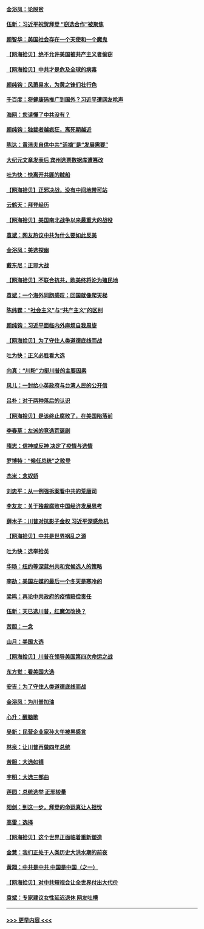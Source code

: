 #### [金浴凤：论脱贫](../pages/nsc993/n12576386.md?t=11262003) 
#### [伍新：习近平祝贺拜登 “窃选合作”被聚焦](../pages/nsc993/n12576358.md?t=11262003) 
#### [颜智华：美国社会存在一个天使和一个魔鬼](../pages/nsc993/n12574299.md?t=11262003) 
#### [【网海拾贝】绝不允许美国被共产主义者偷窃](../pages/nsc993/n12573396.md?t=11262003) 
#### [【网海拾贝】中共才是危及全球的病毒](../pages/nsc993/n12571204.md?t=11262003) 
#### [颜纯钩：风萧易水，为黄之锋们壮行色](../pages/nsc993/n12571487.md?t=11262003) 
#### [千百度：将健康码推广到国外？习近平遭网友呛声](../pages/nsc993/n12570808.md?t=11262003) 
#### [海网：您读懂了中共没有？](../pages/nsc993/n12570487.md?t=11262003) 
#### [颜纯钩：独裁者越疯狂，离死期越近](../pages/nsc993/n12569055.md?t=11262003) 
#### [陈达：黄洁夫自供中共“活摘”是“发展需要”](../pages/nsc993/n12568541.md?t=11262003) 
#### [大纪元文章发表后 宾州选票数据库遭篡改](../pages/nsc993/n12568105.md?t=11262003) 
#### [吐为快：快离开共匪的贼船](../pages/nsc993/n12568462.md?t=11262003) 
#### [【网海拾贝】正邪决战，没有中间地带可站](../pages/nsc993/n12568439.md?t=11262003) 
#### [云鹤天：拜登经历](../pages/nsc993/n12567294.md?t=11262003) 
#### [【网海拾贝】美国南北战争以来最重大的战役](../pages/nsc993/n12567247.md?t=11262003) 
#### [袁斌：网友热议中共为什么要如此反美](../pages/nsc993/n12567162.md?t=11262003) 
#### [金浴凤：美选探幽](../pages/nsc993/n12567147.md?t=11262003) 
#### [戴东尼：正邪大战](../pages/nsc993/n12567033.md?t=11262003) 
#### [【网海拾贝】不联合抗共，欧美终将沦为殖民地](../pages/nsc993/n12565068.md?t=11262003) 
#### [袁斌：一个海外同胞感叹：回国就像爬天梯](../pages/nsc993/n12564986.md?t=11262003) 
#### [陈纬霆：“社会主义”与“共产主义”的区别](../pages/nsc993/n12562417.md?t=11262003) 
#### [颜纯钩：习近平面临内外麻烦自我周旋](../pages/nsc993/n12563356.md?t=11262003) 
#### [【网海拾贝】为了守住人类道德底线而战](../pages/nsc993/n12562542.md?t=11262003) 
#### [吐为快：正义必胜看大选](../pages/nsc993/n12561967.md?t=11262003) 
#### [向真：“川粉”力挺川普的主要因素](../pages/nsc993/n12560774.md?t=11262003) 
#### [风儿：一封给小英政府与台湾人民的公开信](../pages/nsc993/n12560581.md?t=11262003) 
#### [吕朴：对于两种落后的认识](../pages/nsc993/n12560492.md?t=11262003) 
#### [【网海拾贝】是该终止腐败了，在美国陷落前](../pages/nsc993/n12559936.md?t=11262003) 
#### [李春草：左派的竞选荒诞剧](../pages/nsc993/n12558380.md?t=11262003) 
#### [隋志：信神或反神 决定了疫情与选情](../pages/nsc993/n12558255.md?t=11262003) 
#### [罗博特：“候任总统”之败登](../pages/nsc993/n12558189.md?t=11262003) 
#### [杰米：念奴娇](../pages/nsc993/n12558174.md?t=11262003) 
#### [刘忠平：从一例强拆案看中共的荒唐司](../pages/nsc993/n12558036.md?t=11262003) 
#### [李友友：关于独裁腐败中国经济发展思考](../pages/nsc993/n12558004.md?t=11262003) 
#### [薛木子：川普对抗影子金权 习近平深感危机](../pages/nsc993/n12557342.md?t=11262003) 
#### [【网海拾贝】中共是世界祸乱之源](../pages/nsc993/n12555353.md?t=11262003) 
#### [吐为快：选举拾英](../pages/nsc993/n12555041.md?t=11262003) 
#### [华旸：纽约等深蓝州共和党候选人的策略](../pages/nsc993/n12554309.md?t=11262003) 
#### [李劼：美国左媒的最后一个冬天是寒冷的](../pages/nsc993/n12552947.md?t=11262003) 
#### [梁鸣：再论中共政府的疫情赔偿责任](../pages/nsc993/n12553012.md?t=11262003) 
#### [伍新：天已选川普，红魔怎改换？](../pages/nsc993/n12552970.md?t=11262003) 
#### [苦胆：一念](../pages/nsc993/n12552957.md?t=11262003) 
#### [山月：美国大选](../pages/nsc993/n12552446.md?t=11262003) 
#### [【网海拾贝】川普在领导美国第四次命运之战](../pages/nsc993/n12551973.md?t=11262003) 
#### [东方觉：看美国大选](../pages/nsc993/n12551647.md?t=11262003) 
#### [安吉：为了守住人类道德底线而战](../pages/nsc993/n12551111.md?t=11262003) 
#### [金浴凤：为川普加油](../pages/nsc993/n12551085.md?t=11262003) 
#### [心升：醒脑歌](../pages/nsc993/n12550984.md?t=11262003) 
#### [吴新：民营企业家孙大午被黑感言](../pages/nsc993/n12550656.md?t=11262003) 
#### [林泉：让川普再做四年总统](../pages/nsc993/n12550640.md?t=11262003) 
#### [苦胆：大选如镜](../pages/nsc993/n12550630.md?t=11262003) 
#### [宇明：大选三部曲](../pages/nsc993/n12550603.md?t=11262003) 
#### [莲园：总统选举 正邪较量](../pages/nsc993/n12550594.md?t=11262003) 
#### [阳剑：到这一步，拜登的命运真让人担忧](../pages/nsc993/n12549093.md?t=11262003) 
#### [高雷：选择](../pages/nsc993/n12549087.md?t=11262003) 
#### [【网海拾贝】这个世界正面临着重新塑造](../pages/nsc993/n12548326.md?t=11262003) 
#### [金慧：我们正处于人类历史大洪水期的前夜](../pages/nsc993/n12547914.md?t=11262003) 
#### [黄翔：中共是中共 中国是中国（之一）](../pages/nsc993/n12547576.md?t=11262003) 
#### [【网海拾贝】对中共短视会让全世界付出大代价](../pages/nsc993/n12546043.md?t=11262003) 
#### [袁斌：专家建议女性延迟退休 网友吐槽](../pages/nsc993/n12545424.md?t=11262003) 

----
#### [ >>> 更早内容 <<< ](../indexes/nsc993-earlier.md)
